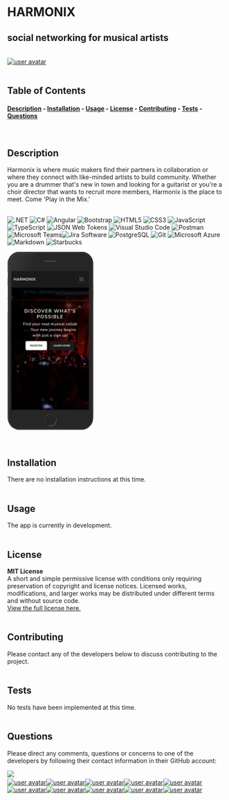 
# HARMONIX
## social networking for musical artists
&nbsp;  
[<img src='https://img.shields.io/badge/license-MIT License-blueviolet' alt="user avatar" height="20"/>](#license)  
&nbsp;&nbsp;  
## Table of Contents
#### [Description](#description)  -  [Installation](#installation)  -  [Usage](#usage) - [License](#license) - [Contributing](#contributing) - [Tests](#tests) - [Questions](#questions)
&nbsp;  
## Description  
Harmonix is where music makers find their partners in collaboration or where they connect with like-minded artists to build community.  Whether you are a drummer that's new in town and looking for a guitarist or you're a choir director that wants to recruit more members, Harmonix is the place to meet.  Come 'Play in the Mix.'  
&nbsp;  

![.NET](https://img.shields.io/badge/.NET-512BD4.svg?style=for-the-badge&logo=.net&logoColor=white) ![C#](https://img.shields.io/badge/c%23-%23239120.svg?style=for-the-badge&logo=c-sharp&logoColor=white) ![Angular](https://img.shields.io/badge/Angular-DD0031.svg?style=for-the-badge&logo=angular&logoColor=white) ![Bootstrap](https://img.shields.io/badge/Bootstrap-7952B3.svg?style=for-the-badge&logo=bootstrap&logoColor=white) ![HTML5](https://img.shields.io/badge/html5-%23E34F26.svg?style=for-the-badge&logo=html5&logoColor=white) ![CSS3](https://img.shields.io/badge/css3-%231572B6.svg?style=for-the-badge&logo=css3&logoColor=white) ![JavaScript](https://img.shields.io/badge/javascript-%23323330.svg?style=for-the-badge&logo=javascript&logoColor=%23F7DF1E) ![TypeScript](https://img.shields.io/badge/typescript-%23007ACC.svg?style=for-the-badge&logo=typescript&logoColor=white) ![JSON Web Tokens](https://img.shields.io/badge/JSON%20Web%20Tokens-000000.svg?style=for-the-badge&logo=jsonwebtokens&logoColor=white) ![Visual Studio Code](https://img.shields.io/badge/Visual%20Studio%20Code-007ACC.svg?style=for-the-badge&logo=visualstudiocode&logoColor=white) ![Postman](https://img.shields.io/badge/Postman-FF6C37.svg?style=for-the-badge&logo=postman&logoColor=white) ![Microsoft Teams](https://img.shields.io/badge/MicrosoftTeams-6264A7.svg?style=for-the-badge&logo=microsoftteams&logoColor=white)![Jira Software](https://img.shields.io/badge/JiraSoftware-0052CC.svg?style=for-the-badge&logo=jirasoftware&logoColor=white)  ![PostgreSQL](https://img.shields.io/badge/PostgreSQL-000.svg?style=for-the-badge&logo=postgresql&logoColor=%234169E1) ![Git](https://img.shields.io/badge/Git-F05032.svg?style=for-the-badge&logo=git&logoColor=white) ![Microsoft Azure](https://img.shields.io/badge/MicrosoftAzure-0078D4.svg?style=for-the-badge&logo=microsoftazure&logoColor=white)  ![Markdown](https://img.shields.io/badge/markdown-%23000000.svg?style=for-the-badge&logo=markdown&logoColor=white)  ![Starbucks](https://img.shields.io/badge/Starbucks-006241.svg?style=for-the-badge&logo=starbucks&logoColor=white)   

<img src="./client/src/assets/screenshot.png" alt="HARMONIX application screenshot" width="200"/>    

&nbsp;  
## Installation
There are no installation instructions at this time.  
&nbsp;  
## Usage
The app is currently in development.  
&nbsp;  
## License  

**MIT License**  
A short and simple permissive license with conditions only requiring preservation of copyright and license notices. Licensed works, modifications, and larger works may be distributed under different terms and without source code.  
[View the full license here.](./LICENSE/license.txt)  
&nbsp;  
## Contributing
Please contact any of the developers below to discuss contributing to the project.  
&nbsp;  
## Tests
No tests have been implemented at this time.  
&nbsp;  
## Questions
Please direct any comments, questions or concerns to one of the developers by following their contact information in their GitHub account:

![](https://img.shields.io/badge/GitHub-100000?style=for-the-badge&logo=github&logoColor=white)   
[<img src="https://github.com/nathansom.png" alt="user avatar" width="95"/>](https://github.com/nathansom "nathansom")[<img src="https://github.com/H0RSESH0E.png" alt="user avatar" width="95"/>](https://github.com/H0RSESH0E "H0RSESH0E")[<img src="https://github.com/mansourbenkhayal.png" alt="user avatar" width="95"/>](https://github.com/mansourbenkhayal "mansourbenkhayal")[<img src="https://github.com/psbedi03.png" alt="user avatar" width="95"/>](https://github.com/psbedi03 "psbedi03")[<img src="https://github.com/Rajul05.png" alt="user avatar" width="95"/>](https://github.com/Rajul05 "Rajul05")[<img src="https://github.com/viciouspotato-coder.png" alt="user avatar" width="95"/>](https://github.com/viciouspotato-coder "viciouspotato-coder")[<img src="https://github.com/Gurjas604.png" alt="user avatar" width="95"/>](https://github.com/Gurjas604 "Gurjas604")[<img src="https://github.com/tjv255.png" alt="user avatar" width="95"/>](https://github.com/tjv255 "tjv255")[<img src="https://github.com/meenakshich02.png" alt="user avatar" width="95"/>](https://github.com/meenakshich02 "meenakshich02")[<img src="https://github.com/vaibhavparsana.png" alt="user avatar" width="95"/>](https://github.com/vaibhavparsana "vaibhavparsana")

